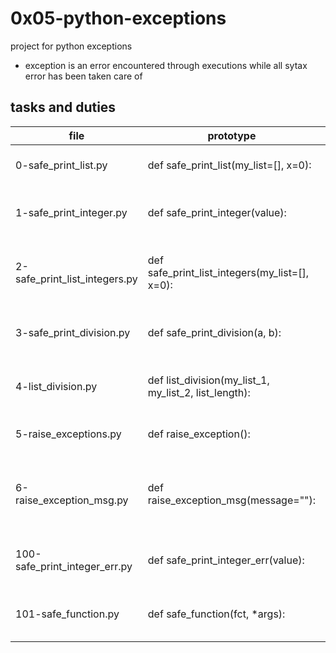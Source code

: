 # 0x05-python-exceptions
project for python exceptions
* exception is an error encountered through executions while all sytax error has been taken care of

## tasks and duties

| file | prototype | duty |
| -----| ---------| -----|
| 0-safe_print_list.py | def safe_print_list(my_list=[], x=0): | prints x elements of a list |
| 1-safe_print_integer.py | def safe_print_integer(value): | prints an integer with "{:d}".format() |
| 2-safe_print_list_integers.py | def safe_print_list_integers(my_list=[], x=0): |  prints the first x elements of a list and only integers |
| 3-safe_print_division.py | def safe_print_division(a, b): | divides 2 integers and prints the result |
| 4-list_division.py | def list_division(my_list_1, my_list_2, list_length): | divides element by element 2 lists |
| 5-raise_exceptions.py | def raise_exception(): | function that raises a type exception |
| 6-raise_exception_msg.py | def raise_exception_msg(message=""): | function that raises a name exception with a message |
| 100-safe_print_integer_err.py | def safe_print_integer_err(value): | function that prints an integer and error in stdrr |
| 101-safe_function.py | def safe_function(fct, *args): | function that executes a function safely |

